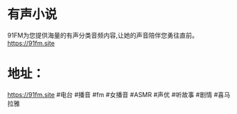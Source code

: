 # 有声小说
91FM为您提供海量的有声分类音频内容,让她的声音陪伴您勇往直前。https://91fm.site
# 地址：
https://91fm.site
#电台 #播音 #fm #女播音 #ASMR #声优 #听故事 #剧情 #喜马拉雅
